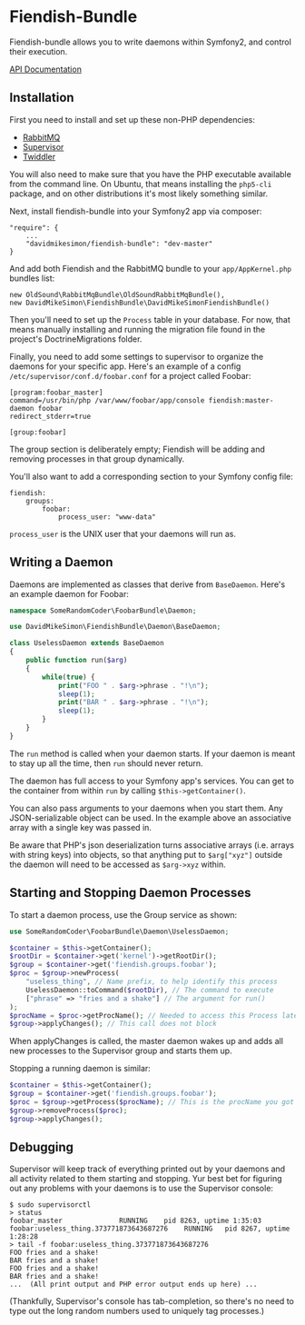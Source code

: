# Fiendish-Bundle

Fiendish-bundle allows you to write daemons within Symfony2, and control their
execution.

[API Documentation](http://davidmikesimon.github.com/fiendish-bundle/annotated.html)

## Installation

First you need to install and set up these non-PHP dependencies:
* [RabbitMQ](http://www.rabbitmq.com)
* [Supervisor](http://supervisord.org/)
* [Twiddler](https://github.com/mnaberez/supervisor_twiddler)

You will also need to make sure that you have the PHP executable
available from the command line. On Ubuntu, that means installing
the `php5-cli` package, and on other distributions it's most
likely something similar.

Next, install fiendish-bundle into your Symfony2 app via composer:
    
    "require": {
        ...
        "davidmikesimon/fiendish-bundle": "dev-master"
    }

And add both Fiendish and the RabbitMQ bundle to your `app/AppKernel.php`
bundles list:
    
    new OldSound\RabbitMqBundle\OldSoundRabbitMqBundle(),
    new DavidMikeSimon\FiendishBundle\DavidMikeSimonFiendishBundle()

Then you'll need to set up the `Process` table in your database. For now,
that means manually installing and running the migration file
found in the project's DoctrineMigrations folder.

Finally, you need to add some settings to supervisor to organize
the daemons for your specific app. Here's an example of a config
`/etc/supervisor/conf.d/foobar.conf` for a project called Foobar:

    [program:foobar_master]
    command=/usr/bin/php /var/www/foobar/app/console fiendish:master-daemon foobar
    redirect_stderr=true

    [group:foobar]

The group section is deliberately empty; Fiendish will
be adding and removing processes in that group dynamically.

You'll also want to add a corresponding section to your Symfony
config file:

    fiendish:
        groups:
            foobar:
                process_user: "www-data" 

`process_user` is the UNIX user that your daemons will run as.

## Writing a Daemon

Daemons are implemented as classes that derive from `BaseDaemon`.
Here's an example daemon for Foobar:

```php
namespace SomeRandomCoder\FoobarBundle\Daemon;

use DavidMikeSimon\FiendishBundle\Daemon\BaseDaemon;

class UselessDaemon extends BaseDaemon
{
    public function run($arg)
    {
        while(true) {
            print("FOO " . $arg->phrase . "!\n");
            sleep(1);
            print("BAR " . $arg->phrase . "!\n");
            sleep(1);
        }
    }
}
```

The `run` method is called when your daemon starts. If your daemon is
meant to stay up all the time, then `run` should never return.

The daemon has full access to your Symfony app's services. You can get
to the container from within `run` by calling `$this->getContainer()`.

You can also pass arguments to your daemons when you start them. Any
JSON-serializable object can be used. In the example above an associative
array with a single key was passed in.

Be aware that PHP's json deserialization turns associative arrays
(i.e. arrays with string keys) into objects, so that anything put to `$arg["xyz"]`
outside the daemon will need to be accessed as `$arg->xyz` within.

## Starting and Stopping Daemon Processes

To start a daemon process, use the Group service as shown:

```php
use SomeRandomCoder\FoobarBundle\Daemon\UselessDaemon;

$container = $this->getContainer();
$rootDir = $container->get('kernel')->getRootDir();
$group = $container->get('fiendish.groups.foobar');
$proc = $group->newProcess(
    "useless_thing", // Name prefix, to help identify this process
    UselessDaemon::toCommand($rootDir), // The command to execute
    ["phrase" => "fries and a shake"] // The argument for run()
);
$procName = $proc->getProcName(); // Needed to access this Process later
$group->applyChanges(); // This call does not block
```

When applyChanges is called, the master daemon wakes up and
adds all new processes to the Supervisor group and starts
them up.

Stopping a running daemon is similar:

```php
$container = $this->getContainer();
$group = $container->get('fiendish.groups.foobar');
$proc = $group->getProcess($procName); // This is the procName you got earlier...
$group->removeProcess($proc);
$group->applyChanges();

```

## Debugging

Supervisor will keep track of everything printed out by your daemons
and all activity related to them starting and stopping.
Yur best bet for figuring out any problems with your daemons
is to use the Supervisor console:

    $ sudo supervisorctl
    > status
    foobar_master              RUNNING    pid 8263, uptime 1:35:03
    foobar:useless_thing.373771873643687276    RUNNING   pid 8267, uptime 1:28:28
    > tail -f foobar:useless_thing.373771873643687276
    FOO fries and a shake!
    BAR fries and a shake!
    FOO fries and a shake!
    BAR fries and a shake!
    ...  (All print output and PHP error output ends up here) ...

(Thankfully, Supervisor's console has tab-completion, so there's no need
to type out the long random numbers used to uniquely tag processes.)
